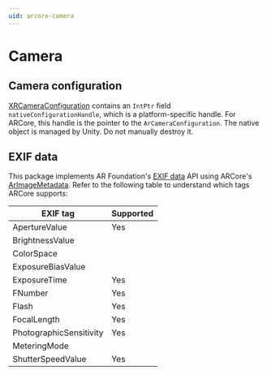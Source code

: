 ```yaml
---
uid: arcore-camera
---
```

# Camera

## Camera configuration

[XRCameraConfiguration](xref:UnityEngine.XR.ARSubsystems.XRCameraConfiguration) contains an `IntPtr` field `nativeConfigurationHandle`, which is a platform-specific handle. For ARCore, this handle is the pointer to the `ArCameraConfiguration`. The native object is managed by Unity. Do not manually destroy it.

## EXIF data

This package implements AR Foundation's [EXIF data](xref:arfoundation-exif-data) API using ARCore's [ArImageMetadata](https://developers.google.com/ar/reference/c/group/ar-image-metadata#arimagemetadata). Refer to the following table to understand which tags ARCore supports:

| EXIF tag             | Supported |
|-------------------------|--------|
| ApertureValue           | Yes    |
| BrightnessValue         |        |
| ColorSpace              |        |
| ExposureBiasValue       |        |
| ExposureTime            | Yes    |
| FNumber                 | Yes    |
| Flash                   | Yes    |
| FocalLength             | Yes    |
| PhotographicSensitivity | Yes    |
| MeteringMode            |        |
| ShutterSpeedValue       | Yes    |
